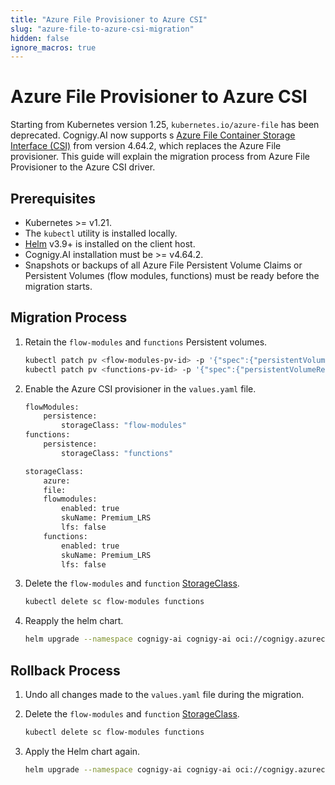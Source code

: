 ```yaml
---
title: "Azure File Provisioner to Azure CSI"
slug: "azure-file-to-azure-csi-migration"
hidden: false
ignore_macros: true
---
```

# Azure File Provisioner to Azure CSI

Starting from Kubernetes version 1.25, `kubernetes.io/azure-file` has been deprecated. Cognigy.AI now supports s [Azure File Container Storage Interface (CSI)](https://learn.microsoft.com/en-us/azure/aks/azure-files-csi) from version 4.64.2, which replaces the Azure File provisioner. This guide will explain the migration process from Azure File Provisioner to the Azure CSI driver.

## Prerequisites

- Kubernetes >= v1.21.
- The `kubectl` utility is installed locally.
- [Helm](https://helm.sh/) v3.9+ is installed on the client host.
- Cognigy.AI installation must be >= v4.64.2.
- Snapshots or backups of all Azure File Persistent Volume Claims or Persistent Volumes (flow modules, functions) must be ready before the migration starts.
  
## Migration Process

1. Retain the `flow-modules` and `functions` Persistent volumes.

	```bash
	kubectl patch pv <flow-modules-pv-id> -p '{"spec":{"persistentVolumeReclaimPolicy":"Retain"}}'
	kubectl patch pv <functions-pv-id> -p '{"spec":{"persistentVolumeReclaimPolicy":"Retain"}}'
	```
2. Enable the Azure CSI provisioner in the `values.yaml` file.

	```bash
	flowModules:
		persistence:
			storageClass: "flow-modules"
	functions:
		persistence:
			storageClass: "functions"

	storageClass:
		azure:
		file:
		flowmodules:
			enabled: true
			skuName: Premium_LRS
			lfs: false
		functions:
			enabled: true
			skuName: Premium_LRS
			lfs: false
	```
3. Delete the `flow-modules` and `function` [StorageClass](https://kubernetes.io/docs/concepts/storage/storage-classes/).
   
	```bash
	kubectl delete sc flow-modules functions
	```
4. Reapply the helm chart.

	```bash
	helm upgrade --namespace cognigy-ai cognigy-ai oci://cognigy.azurecr.io/helm/cognigy.ai --version HELM_CHART_VERSION --values YOUR_VALUES_FILE.yaml --create-namespace
	```

## Rollback Process

1. Undo all changes made to the `values.yaml` file during the migration.
2. Delete the `flow-modules` and `function` [StorageClass](https://kubernetes.io/docs/concepts/storage/storage-classes/).
   
	```bash
	kubectl delete sc flow-modules functions
	```
3. Apply the Helm chart again.

	```bash
	helm upgrade --namespace cognigy-ai cognigy-ai oci://cognigy.azurecr.io/helm/cognigy.ai --version HELM_CHART_VERSION --values YOUR_VALUES_FILE.yaml --create-namespace
	```


